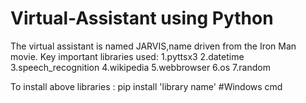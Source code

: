 # Virtual-Assistant using Python

The virtual assistant is named JARVIS,name driven from the Iron Man movie.
Key important libraries used:
1.pyttsx3
2.datetime
3.speech_recognition
4.wikipedia
5.webbrowser
6.os
7.random

To install above libraries :
pip install 'library name'  #Windows cmd

